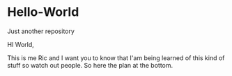 # Hello-World
Just another repository

HI World,

This is me Ric and I want you to know that I'am being learned of this kind of stuff so watch out people.
So here the plan at the bottom.
